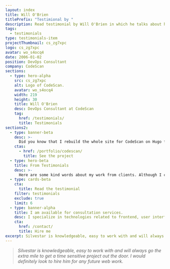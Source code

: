 ```yaml
---
layout: index
title: Will O'Brien
titlePrefix: "Testimional by "
description: Read testimonial by Will O'Brien in which he talks about his positive experience in working with Silvestar Bistrović.
tags:
  - testimonials
type: testimonials-item
projectThumbnail: cs_zg7xpc
logo: cs_zg7xpc
avatar: wo_s4ocq4
date: 2006-01-02
position: DevOps Consultant
company: CodeScan
sections:
  - type: hero-alpha
    src: cs_zg7xpc
    alt: Logo of CodeScan.
    avatar: wo_s4ocq4
    width: 219
    height: 30
    title: Will O'Brien
    desc: DevOps Consultant at CodeScan
    tag:
      href: /testimonials/
      title: Testimonials
sections2:
  - type: banner-beta
    desc: >-
      Did you know that I rebuild the whole site for CodeScan on Hugo framework?
    ctas:
      - href: /portfolio/codescan/
        title: See the project
  - type: hero-beta
    title: From Testimonials
    desc: >-
      Here are some kind words about my work from clients. Although I collaborated with clients from more than 10 countries, most of them come from **The United States**.
  - type: cards-beta
    cta:
      title: Read the testimonial
    filter: testimonials
    exclude: true
    limit: 6
  - type: banner-alpha
    title: I am available for consultation services.
    desc: I specialize in technologies related to frontend, user interface, and website development.
    cta:
      href: /contact/
      title: Hire me
excerpt: Silvestar is knowledgeable, easy to work with and will always go the extra mile...
---
```


> _Silvestar is knowledgeable, easy to work with and will always go the extra mile to get a time sensitive project out the door. I would definitely look to hire him for any future web work._
